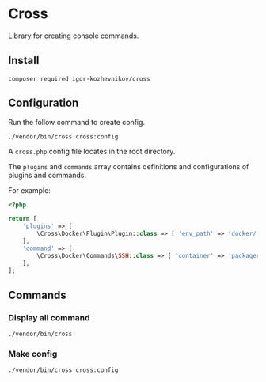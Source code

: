 # Cross

Library for creating console commands.

## Install

```shell
composer required igor-kozhevnikov/cross
```

## Configuration

Run the follow command to create config.

```shell
./vendor/bin/cross cross:config
```

A `cross.php` config file locates in the root directory.

The `plugins` and `commands` array contains definitions and configurations of 
plugins and commands.

For example:

```php
<?php

return [
    'plugins' => [
        \Cross\Docker\Plugin\Plugin::class => [ 'env_path' => 'docker/.env' ],
    ],
    'command' => [
        \Cross\Docker\Commands\SSH::class => [ 'container' => 'packager_workspace' ],
    ],
];
```

## Commands

### Display all command

```shell
./vendor/bin/cross
```

### Make config

```shell
./vendor/bin/cross cross:config
```
